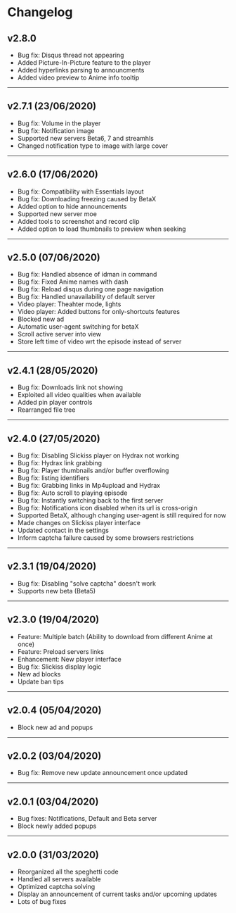 # Changelog

## v2.8.0
- Bug fix: Disqus thread not appearing
- Added Picture-In-Picture feature to the player
- Added hyperlinks parsing to announcments
- Added video preview to Anime info tooltip

---

## v2.7.1 (23/06/2020)
- Bug fix: Volume in the player
- Bug fix: Notification image
- Supported new servers Beta6, 7 and streamhls
- Changed notification type to image with large cover

---

## v2.6.0 (17/06/2020)
- Bug fix: Compatibility with Essentials layout
- Bug fix: Downloading freezing caused by BetaX
- Added option to hide announcements
- Supported new server moe
- Added tools to screenshot and record clip
- Added option to load thumbnails to preview when seeking

---

## v2.5.0 (07/06/2020)
- Bug fix: Handled absence of idman in command
- Bug fix: Fixed Anime names with dash
- Bug fix: Reload disqus during one page navigation
- Bug fix: Handled unavailability of default server
- Video player: Theahter mode, lights
- Video player: Added buttons for only-shortcuts features
- Blocked new ad
- Automatic user-agent switching for betaX
- Scroll active server into view
- Store left time of video wrt the episode instead of server

---

## v2.4.1 (28/05/2020)
- Bug fix: Downloads link not showing
- Exploited all video qualities when available
- Added pin player controls
- Rearranged file tree

---

## v2.4.0 (27/05/2020)
- Bug fix: Disabling Slickiss player on Hydrax not working
- Bug fix: Hydrax link grabbing
- Bug fix: Player thumbnails and/or buffer overflowing
- Bug fix: listing identifiers
- Bug fix: Grabbing links in Mp4upload and Hydrax
- Bug fix: Auto scroll to playing episode
- Bug fix: Instantly switching back to the first server
- Bug fix: Notifications icon disabled when its url is cross-origin
- Supported BetaX, although changing user-agent is still required for now
- Made changes on Slickiss player interface
- Updated contact in the settings
- Inform captcha failure caused by some browsers restrictions

---

## v2.3.1 (19/04/2020)

- Bug fix: Disabling "solve captcha" doesn't work
- Supports new beta (Beta5)

---

## v2.3.0 (19/04/2020)

- Feature: Multiple batch (Ability to download from different Anime at once)
- Feature: Preload servers links 
- Enhancement: New player interface
- Bug fix: Slickiss display logic
- New ad blocks
- Update ban tips

---

## v2.0.4 (05/04/2020)

- Block new ad and popups

---

## v2.0.2 (03/04/2020)

- Bug fix: Remove new update announcement once updated

---

## v2.0.1 (03/04/2020)

- Bug fixes: Notifications, Default and Beta server
- Block newly added popups

---

## v2.0.0 (31/03/2020)

- Reorganized all the speghetti code 
- Handled all servers available
- Optimized captcha solving
- Display an announcement of current tasks and/or upcoming updates
- Lots of bug fixes

